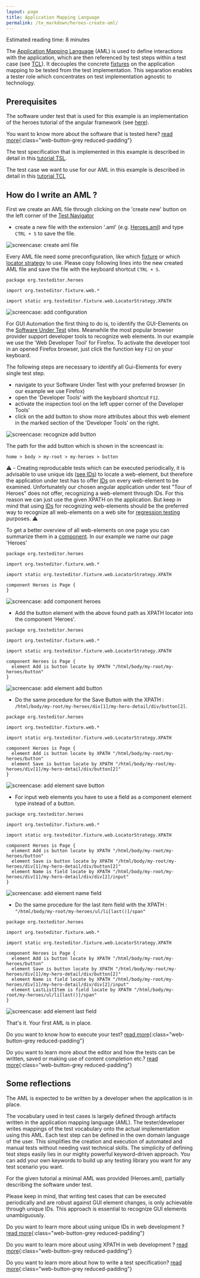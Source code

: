 ```yaml
---
layout: page
title: Application Mapping Language
permalink: /te_markdown/heroes-create-aml/
---
```


Estimated reading time: 8 minutes

The [Application Mapping Language](/te_markdown/terminology#application-mapping-language) (AML) is used to define interactions with the application, which are then referenced by test steps within a test case (see [TCL](/te_markdown/terminology#test-case-language)). It decouples the concrete [fixtures](/te_markdown/terminology#test-fixture) on the application mapping to be tested from the test implementation. This separation enables a tester role which concentrates on test implementation agnostic to technology.

## Prerequisites

The software under test that is used for this example is an implementation of the heroes tutorial of the angular framework (see [here](https://angular.io/tutorial)).

You want to know more about the software that is tested here? [read more](/te_markdown/sut-heroes){:class="web-button-grey reduced-padding"}

The test specification that is implemented in this example is described in detail in this [tutorial TSL](/te_markdown/heroes-create-spec).

The test case we want to use for our AML in this example is described in detail in this [tutorial TCL](/te_markdown/heroes-create-testcase) 

## How do I write an AML ?

First we create an AML file through clicking on the 'create new' button on the left corner of the [Test Navigator](/te_markdown/terminology#test-navigator) 
- create a new file with the extension '.aml' (e.g. [Heroes.aml](https://github.com/test-editor/language-examples/blob/tutorial/hero-create-testcase/src/test/java/org/testeditor/heroes/Heroes.aml)) and type ```CTRL + S``` to save the file.

![screencase: create aml file](/images/tutorial/tutorial_create_aml_file.gif "screencast: create aml file")

Every AML file need some preconfiguration, like which [fixture](/te_markdown/terminology#test-fixture) or which [locator strategy](/te_markdown/terminology#locator-strategy) to use. Please copy following lines into the new created AML file and save the file with the keyboard shortcut ```CTRL + S```.

```
package org.testeditor.heroes

import org.testeditor.fixture.web.*

import static org.testeditor.fixture.web.LocatorStrategy.XPATH

```
![screencase: add configuration](/images/tutorial/tutorial_create_aml_file_copy_configuration.gif "screencast: add configuration")

For GUI Automation the first thing to do is, to identify the GUI-Elements on the [Software Under Test](/te_markdown/terminology#software-under-test) sites. Meanwhile the most popular browser provider support developer tools to recognize web elements. In our example we use the 'Web Developer Tool' for Firefox. To activate the developer tool in an opened Firefox browser, just click the function key `F12` on your keyboard.    

The following steps are necessary to identify all Gui-Elements for every single test step.
- navigate to your Software Under Test with your preferred browser (in our example we use Firefox)
- open the 'Developer Tools' with the keyboard  shortcut `F12`.
- activate the inspection tool on the left upper corner of the Developer Tools' 
- click on the add button to show more attributes about this web element in the marked section of the 'Developer Tools' on the right. 

![screencase: recognize add button](/images/tutorial/tutorial_identify_add_button.gif "screencast: recognize add button")

The path for the add button which is shown in the screencast is:

`home > body > my-root > my-heroes > button`

:warning:  - Creating reproducable tests which can be executed periodically, it is advisable to use unique ids ([see IDs](https://www.w3schools.com/html/html_id.asp)) to locate a web-element, but therefore the application under test has to offer [IDs](https://www.w3schools.com/html/html_id.asp) on every web-element to be examined. Unfortunately our chosen angular application under test "Tour of Heroes" does not offer, recognizing a web-element through IDs. For this reason we can just use the given XPATH on the application. But keep in mind that using [IDs](https://www.w3schools.com/html/html_id.asp) for recognizing web-elements should be the preferred way to recognize all web-elements on a web site for [regression testing](https://en.wikipedia.org/wiki/Regression_testing) purposes. :warning: 


To get a better overview of all web-elements on one page you can summarize them in a [component](/te_markdown/terminology#component). In our example we name our page 'Heroes'   

```
package org.testeditor.heroes

import org.testeditor.fixture.web.*

import static org.testeditor.fixture.web.LocatorStrategy.XPATH

component Heroes is Page {
}
```

![screencase: add component heroes](/images/tutorial/tutorial_create_aml_file_component_heroes.gif "screencast: add component heroes")

- Add the button element with the above found path as XPATH locator into the component 'Heroes'.

```
package org.testeditor.heroes

import org.testeditor.fixture.web.*

import static org.testeditor.fixture.web.LocatorStrategy.XPATH

component Heroes is Page {
  element Add is button locate by XPATH "/html/body/my-root/my-heroes/button"
}
```

![screencase: add element add button](/images/tutorial/tutorial_create_aml_file_element_ADD.gif "screencast: add element add button")

- Do the same procedure for the Save Button with the XPATH : `/html/body/my-root/my-heroes/div[1]/my-hero-detail/div/button[2]`.  

```
package org.testeditor.heroes

import org.testeditor.fixture.web.*

import static org.testeditor.fixture.web.LocatorStrategy.XPATH

component Heroes is Page {
  element Add is button locate by XPATH "/html/body/my-root/my-heroes/button"
  element Save is button locate by XPATH "/html/body/my-root/my-heroes/div[1]/my-hero-detail/div/button[2]"
}
```

![screencase: add element save button](/images/tutorial/tutorial_create_aml_file_element_SAVE.gif "screencast: add element save button")

- For input web elements you have to use a field as a component element type instead of a button.

```
package org.testeditor.heroes

import org.testeditor.fixture.web.*

import static org.testeditor.fixture.web.LocatorStrategy.XPATH

component Heroes is Page {
  element Add is button locate by XPATH "/html/body/my-root/my-heroes/button"
  element Save is button locate by XPATH "/html/body/my-root/my-heroes/div[1]/my-hero-detail/div/button[2]"
  element Name is field locate by XPATH "/html/body/my-root/my-heroes/div[1]/my-hero-detail/div/div[2]/input"
}
```

![screencase: add element name field](/images/tutorial/tutorial_create_aml_file_element_NAME.gif "screencast: add element name field")

- Do the same procedure for the last item field with the XPATH : `"/html/body/my-root/my-heroes/ul/li[last()]/span"`

```
package org.testeditor.heroes

import org.testeditor.fixture.web.*

import static org.testeditor.fixture.web.LocatorStrategy.XPATH

component Heroes is Page {
  element Add is button locate by XPATH "/html/body/my-root/my-heroes/button"
  element Save is button locate by XPATH "/html/body/my-root/my-heroes/div[1]/my-hero-detail/div/button[2]"
  element Name is field locate by XPATH "/html/body/my-root/my-heroes/div[1]/my-hero-detail/div/div[2]/input"
  element LastListItem is field locate by XPATH "/html/body/my-root/my-heroes/ul/li[last()]/span"
}
```

![screencase: add element last field](/images/tutorial/tutorial_create_aml_file_element_FIELD.gif "screencast: add element last field")


That's it. Your first AML is in place. 

Do you want to know how to execute your test? 
[read more](/te_markdown/heroes-create-testcase-execution){:class="web-button-grey reduced-padding"}

Do you want to learn more about the editor and how the tests can be written, saved or making use of content completion etc.?
[read more](/te_markdown/heroes-create-testcase-editor){:class="web-button-grey reduced-padding"}

## Some reflections

The AML is expected to be written by a developer when the application is in place. 

The vocabulary used in test cases is largely defined through artifacts written in the application mapping language (AML). The tester/developer writes mappings of the test vocabulary onto the actual implementation using this AML. Each test step can be defined in the own domain language of the user. This simplifies the creation and execution of automated and manual tests without needing vast technical skills. The simplicity of defining test steps  easily lies in our mighty powerful keyword-driven approach. You can add your own keywords to build up any testing library you want for any test scenario you want.

For the given tutorial a minimal AML was provided (Heroes.aml), partially describing the software under test.

Please keep in mind, that writing test cases that can be executed periodically and are robust against
GUI element changes, is only achievable through unique IDs. This approach is essential to recognize GUI elements unambiguously. 

Do you want to learn more about using unique IDs in web development ?
[read more](https://www.w3schools.com/html/html_id.asp){:class="web-button-grey reduced-padding"}

Do you want to learn more about using XPATH in web development ?
[read more](https://www.w3schools.com/xml/xpath_intro.asp){:class="web-button-grey reduced-padding"}

Do you want to learn more about how to write a test specification?
[read more](/te_markdown/heroes-create-spec){:class="web-button-grey reduced-padding"}
